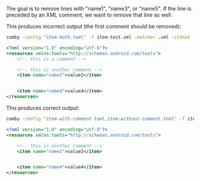 The goal is to remove lines with "name1", "name3", or "name5". If the line is preceded by an XML comment, we want to remove that line as well.

This produces incorrect output (the first comment should be removed):

```bash
comby -config "item-both.toml" -f item-test.xml -matcher .xml -stdout -match-newline-at-toplevel
```

```xml
<?xml version="1.0" encoding="utf-8"?>
<resources xmlns:tools="http://schemas.android.com/tools">
    <!-- this is a comment -->

    <!-- this is another comment -->
    <item name="name2">value2</item>


    <item name="name4">value4</item>
</resources>
```

This produces correct output:

```bash
comby -config "item-with-comment.toml,item-without-comment.toml" -f item-test.xml -matcher .xml -stdout -match-newline-at-toplevel
```

```xml
<?xml version="1.0" encoding="utf-8"?>
<resources xmlns:tools="http://schemas.android.com/tools">

    <!-- this is another comment -->
    <item name="name2">value2</item>


    <item name="name4">value4</item>
</resources>
```